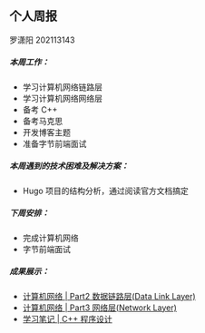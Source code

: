 ## 个人周报

罗潇阳 202113143

##### 本周工作：

- 学习计算机网络链路层
- 学习计算机网络网络层
- 备考 C++
- 备考马克思
- 开发博客主题
- 准备字节前端面试

##### 本周遇到的技术困难及解决方案：

- Hugo 项目的结构分析，通过阅读官方文档搞定

##### 下周安排：

- 完成计算机网络
- 字节前端面试

##### 成果展示：

- [计算机网络 | Part2 数据链路层(Data Link Layer)](https://ccviolett.github.io/posts/45-teamwebnetwork2/)
- [计算机网络 | Part3 网络层(Network Layer)](https://ccviolett.github.io/posts/46-teamwebnetwork3/)
- [学习笔记 | C++ 程序设计](https://ccviolett.github.io/posts/28-lesson-cpp/)